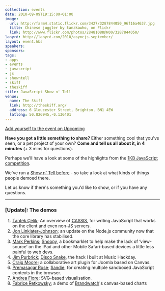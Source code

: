 ```yaml
---
collection: events
date: 2010-09-09T19:15:00+01:00
image: 
  url: http://farm4.static.flickr.com/3427/3287844050_96f16a4637.jpg
  title: Chinese juggler by tanakawho, on Flickr
  link: http://www.flickr.com/photos/28481088@N00/3287844050/
lanyrd: http://lanyrd.com/2010/asyncjs-september/
layout: event.hbs
speakers: 
sponsors: 
tags: 
- apps
- events
- javascript
- js
- showntell
- skiff
- theskiff
title: JavaScript Show n' Tell
venue: 
  name: The Skiff
  link: http://theskiff.org/
  address: 6 Gloucester Street, Brighton, BN1 4EW
  latlong: 50.826945,-0.136401
---
```

<a href="http://upcoming.yahoo.com/event/6698333">Add yourself to the event on Upcoming</a>

<strong>Have you got a little something to share?</strong> Either something cool that you've seen, or a pet project of your own? <strong>Come and tell us all about it, in 4 minutes</strong> (+ 3 mins for questions).

Perhaps we'll have a look at some of the highlights from the <a href="http://js1k.com">1KB JavaScript competition</a>.

We've run a <a href="https://asyncjs.com/showntell/">Show n' Tell before</a> - so take a look at what kinds of things people demoed there.

Let us know if there's something you'd like to show, or if you have any questions.

<hr />

### [Update]: The demos

1. [Tantek Çelik](http://tantek.com); An overview of [CASSIS](http://cassisproject.com), for writing JavaScript that works on the client and even non-JS servers.
1. [Jon Linklater-Johnson](https://twitter.com/binarytales); an update on the Node.js community now that the core library has stabilised.
1. [Mark Perkins](http://allmarkedup.com); [Snoopy](http://snoopy.allmarkedup.com), a bookmarklet to help make the lack of ‘view-source’ on the iPad and other Mobile Safari-based devices a little less painful to web devs.
1. [Jim Purbrick](http://jimpurbrick.com); [Disco Snake](http://jimpurbrick.com/media/disco_snake/disco_snake.html), the hack I built at Music Hackday.
1. [Craig Moore](http://www.flashygraphics.co.uk); a collaborative art plugin for Joomla based on Canvas.
1. [Premasagar Rose](http://premasagar.com); [Sandie](http://github.com/premasagar/sandie), for creating multiple sandboxed JavaScript contexts in the browser.
1. [Andrea Fiore](http://andreafiore.me); SVG-based visualisation.
1. [Fabrice Retkowsky](https://twitter.com/fabrice31416); a demo of [Brandwatch](http://brandwatch.com)'s canvas-based charts
